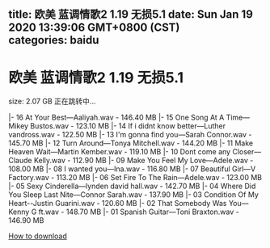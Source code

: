
title: 欧美 蓝调情歌2 1.19 无损5.1
date: Sun Jan 19 2020 13:39:06 GMT+0800 (CST)    
categories: baidu
---

# 欧美 蓝调情歌2 1.19 无损5.1
size: 2.07 GB
 正在跳转中...
 
|- 16 At Your Best—Aaliyah.wav - 146.40 MB
|- 15 One Song At A Time—Mikey Bustos.wav - 123.10 MB
|- 14 If i didnt know better—Luther vandross.wav - 122.50 MB
|- 13 I'm gonna find you—Sarah Connor.wav - 145.70 MB
|- 12 Turn Around—Tonya Mitchell.wav - 144.20 MB
|- 11 Make Heaven Wait—Martin Kember.wav - 119.10 MB
|- 10 Dont come any Closer—Claude Kelly.wav - 112.90 MB
|- 09 Make You Feel My Love—Adele.wav - 108.00 MB
|- 08 I wanted you—Ina.wav - 116.80 MB
|- 07 Beautiful Girl—V Factory.wav - 113.20 MB
|- 06 Set Fire To The Rain—Adele.wav - 123.00 MB
|- 05 Sexy Cinderella—lynden david hall.wav - 142.70 MB
|- 04 Where Did You Sleep Last Nite—Connor Sarah.wav - 137.90 MB
|- 03 Condition Of My Heart--Justin Guarini.wav - 120.60 MB
|- 02 That Somebody Was You—Kenny G ft.wav - 148.70 MB
|- 01 Spanish Guitar—Toni Braxton.wav - 146.90 MB

[How to download](https://bpcam.bemobtrk.com/go/2ceec3aa-1ca2-46d6-b9ff-aaa5c184517c?jno=110)